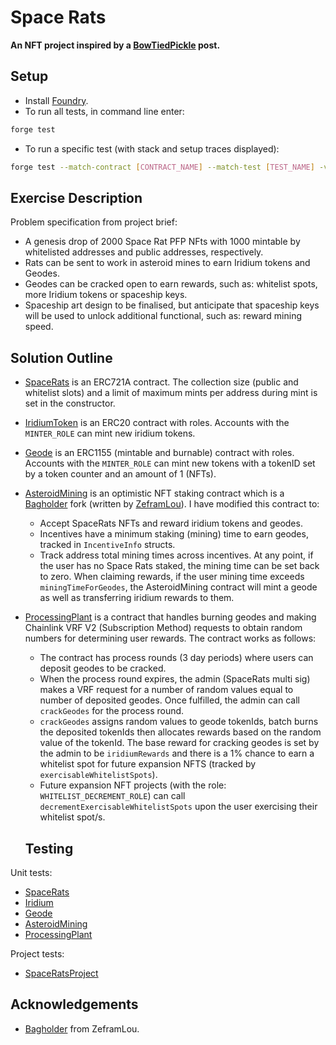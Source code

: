 # Space Rats

**An NFT project inspired by a [BowTiedPickle](https://twitter.com/BowTiedPickle/status/1586082088746639361) post.**

## Setup

- Install [Foundry](https://github.com/foundry-rs/foundry).
- To run all tests, in command line enter:

```sh
forge test
```

- To run a specific test (with stack and setup traces displayed):

```sh
forge test --match-contract [CONTRACT_NAME] --match-test [TEST_NAME] -vvvvv
```

## Exercise Description

Problem specification from project brief:

- A genesis drop of 2000 Space Rat PFP NFts with 1000 mintable by whitelisted addresses and public addresses, respectively.
- Rats can be sent to work in asteroid mines to earn Iridium tokens and Geodes.
- Geodes can be cracked open to earn rewards, such as: whitelist spots, more Iridium tokens or spaceship keys.
- Spaceship art design to be finalised, but anticipate that spaceship keys will be used to unlock additional functional, such as: reward mining speed.

## Solution Outline

- [SpaceRats](./src/SpaceRats.sol) is an ERC721A contract. The collection size (public and whitelist slots) and a limit of maximum mints per address during mint is set in the constructor.
- [IridiumToken](./src/IridiumToken.sol) is an ERC20 contract with roles. Accounts with the `MINTER_ROLE` can mint new iridium tokens.
- [Geode](./src/Geode.sol) is an ERC1155 (mintable and burnable) contract with roles. Accounts with the `MINTER_ROLE` can mint new tokens with a tokenID set by a token counter and an amount of 1 (NFTs).
- [AsteroidMining](./src/staking/AsteroidMining.sol) is an optimistic NFT staking contract which is a [Bagholder](https://github.com/ZeframLou/bagholder) fork (written by [ZeframLou](https://twitter.com/boredGenius)). I have modified this contract to:
  - Accept SpaceRats NFTs and reward iridium tokens and geodes.
  - Incentives have a minimum staking (mining) time to earn geodes, tracked in `IncentiveInfo` structs.
  - Track address total mining times across incentives. At any point, if the user has no Space Rats staked, the mining time can be set back to zero. When claiming rewards, if the user mining time exceeds `miningTimeForGeodes`, the AsteroidMining contract will mint a geode as well as transferring iridium rewards to them.
- [ProcessingPlant](./src/ProcessingPlant.sol) is a contract that handles burning geodes and making Chainlink VRF V2 (Subscription Method) requests to obtain random numbers for determining user rewards. The contract works as follows:

  - The contract has process rounds (3 day periods) where users can deposit geodes to be cracked.
  - When the process round expires, the admin (SpaceRats multi sig) makes a VRF request for a number of random values equal to number of deposited geodes. Once fulfilled, the admin can call `crackGeodes` for the process round.
  - `crackGeodes` assigns random values to geode tokenIds, batch burns the deposited tokenIds then allocates rewards based on the random value of the tokenId. The base reward for cracking geodes is set by the admin to be `iridiumRewards` and there is a 1% chance to earn a whitelist spot for future expansion NFTS (tracked by `exercisableWhitelistSpots`).
  - Future expansion NFT projects (with the role: `WHITELIST_DECREMENT_ROLE`) can call `decrementExercisableWhitelistSpots` upon the user exercising their whitelist spot/s.

  ## Testing

Unit tests:

- [SpaceRats](./test/SpaceRats.t.sol)
- [Iridium](./test/Iridium.t.sol)
- [Geode](./test/Geode.t.sol)
- [AsteroidMining](./test/AsteroidMining.t.sol)
- [ProcessingPlant](./test/ProcessingPlant.t.sol)

Project tests:

- [SpaceRatsProject](./test/SpaceRatsProject.t.sol)

## Acknowledgements

- [Bagholder](https://github.com/ZeframLou/bagholder) from ZeframLou.

